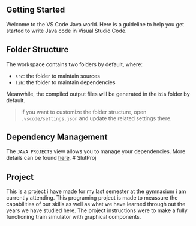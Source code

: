 ## Getting Started

Welcome to the VS Code Java world. Here is a guideline to help you get started to write Java code in Visual Studio Code.

## Folder Structure

The workspace contains two folders by default, where:

- `src`: the folder to maintain sources
- `lib`: the folder to maintain dependencies

Meanwhile, the compiled output files will be generated in the `bin` folder by default.

> If you want to customize the folder structure, open `.vscode/settings.json` and update the related settings there.

## Dependency Management

The `JAVA PROJECTS` view allows you to manage your dependencies. More details can be found [here](https://github.com/microsoft/vscode-java-dependency#manage-dependencies).
#   S l u t P r o j 
 

## Project

This is a project i have made for my last semester at the gymnasium i am currently attending. 
This programing project is made to meassure the capabilities of our skills as well as
what we have learned through out the years we have studied here. 
The project instructions were to make a fully functioning train simulator with graphical components.
 
